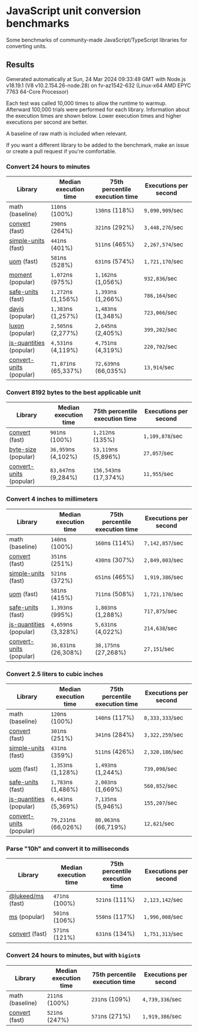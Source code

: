 # JavaScript unit conversion benchmarks

Some benchmarks of community-made JavaScript/TypeScript libraries for converting units.

## Results

<!-- beginblock(results) -->

Generated automatically at Sun, 24 Mar 2024 09:33:49 GMT with Node.js v18.19.1 (V8 v10.2.154.26-node.28) on fv-az1542-632 (Linux-x64 AMD EPYC 7763 64-Core Processor)

Each test was called 10,000 times to allow the runtime to warmup.
Afterward 100,000 trials were performed for each library.
Information about the execution times are shown below.
Lower execution times and higher executions per second are better.

A baseline of raw math is included when relevant.

If you want a different library to be added to the benchmark, make an issue or create a pull request if you're comfortable.

### Convert 24 hours to minutes

| Library                                                            | Median execution time | 75th percentile execution time | Executions per second |
| ------------------------------------------------------------------ | --------------------- | ------------------------------ | --------------------- |
| math (baseline)                                                    | `110`ns (100%)        | `130`ns (118%)                 | `9,090,909`/sec       |
| [convert](https://npmjs.com/package/convert) (fast)                | `290`ns (264%)        | `321`ns (292%)                 | `3,448,276`/sec       |
| [simple-units](https://npmjs.com/package/simple-units) (fast)      | `441`ns (401%)        | `511`ns (465%)                 | `2,267,574`/sec       |
| [uom](https://npmjs.com/package/uom) (fast)                        | `581`ns (528%)        | `631`ns (574%)                 | `1,721,170`/sec       |
| [moment](https://npmjs.com/package/moment) (popular)               | `1,072`ns (975%)      | `1,162`ns (1,056%)             | `932,836`/sec         |
| [safe-units](https://npmjs.com/package/safe-units) (fast)          | `1,272`ns (1,156%)    | `1,393`ns (1,266%)             | `786,164`/sec         |
| [dayjs](https://npmjs.com/package/dayjs) (popular)                 | `1,383`ns (1,257%)    | `1,483`ns (1,348%)             | `723,066`/sec         |
| [luxon](https://npmjs.com/package/luxon) (popular)                 | `2,505`ns (2,277%)    | `2,645`ns (2,405%)             | `399,202`/sec         |
| [js-quantities](https://npmjs.com/package/js-quantities) (popular) | `4,531`ns (4,119%)    | `4,751`ns (4,319%)             | `220,702`/sec         |
| [convert-units](https://npmjs.com/package/convert-units) (popular) | `71,871`ns (65,337%)  | `72,639`ns (66,035%)           | `13,914`/sec          |

### Convert 8192 bytes to the best applicable unit

| Library                                                            | Median execution time | 75th percentile execution time | Executions per second |
| ------------------------------------------------------------------ | --------------------- | ------------------------------ | --------------------- |
| [convert](https://npmjs.com/package/convert) (fast)                | `901`ns (100%)        | `1,212`ns (135%)               | `1,109,878`/sec       |
| [byte-size](https://npmjs.com/package/byte-size) (popular)         | `36,959`ns (4,102%)   | `53,119`ns (5,896%)            | `27,057`/sec          |
| [convert-units](https://npmjs.com/package/convert-units) (popular) | `83,647`ns (9,284%)   | `156,543`ns (17,374%)          | `11,955`/sec          |

### Convert 4 inches to millimeters

| Library                                                            | Median execution time | 75th percentile execution time | Executions per second |
| ------------------------------------------------------------------ | --------------------- | ------------------------------ | --------------------- |
| math (baseline)                                                    | `140`ns (100%)        | `160`ns (114%)                 | `7,142,857`/sec       |
| [convert](https://npmjs.com/package/convert) (fast)                | `351`ns (251%)        | `430`ns (307%)                 | `2,849,003`/sec       |
| [simple-units](https://npmjs.com/package/simple-units) (fast)      | `521`ns (372%)        | `651`ns (465%)                 | `1,919,386`/sec       |
| [uom](https://npmjs.com/package/uom) (fast)                        | `581`ns (415%)        | `711`ns (508%)                 | `1,721,170`/sec       |
| [safe-units](https://npmjs.com/package/safe-units) (fast)          | `1,393`ns (995%)      | `1,803`ns (1,288%)             | `717,875`/sec         |
| [js-quantities](https://npmjs.com/package/js-quantities) (popular) | `4,659`ns (3,328%)    | `5,631`ns (4,022%)             | `214,638`/sec         |
| [convert-units](https://npmjs.com/package/convert-units) (popular) | `36,831`ns (26,308%)  | `38,175`ns (27,268%)           | `27,151`/sec          |

### Convert 2.5 liters to cubic inches

| Library                                                            | Median execution time | 75th percentile execution time | Executions per second |
| ------------------------------------------------------------------ | --------------------- | ------------------------------ | --------------------- |
| math (baseline)                                                    | `120`ns (100%)        | `140`ns (117%)                 | `8,333,333`/sec       |
| [convert](https://npmjs.com/package/convert) (fast)                | `301`ns (251%)        | `341`ns (284%)                 | `3,322,259`/sec       |
| [simple-units](https://npmjs.com/package/simple-units) (fast)      | `431`ns (359%)        | `511`ns (426%)                 | `2,320,186`/sec       |
| [uom](https://npmjs.com/package/uom) (fast)                        | `1,353`ns (1,128%)    | `1,493`ns (1,244%)             | `739,098`/sec         |
| [safe-units](https://npmjs.com/package/safe-units) (fast)          | `1,783`ns (1,486%)    | `2,003`ns (1,669%)             | `560,852`/sec         |
| [js-quantities](https://npmjs.com/package/js-quantities) (popular) | `6,443`ns (5,369%)    | `7,135`ns (5,946%)             | `155,207`/sec         |
| [convert-units](https://npmjs.com/package/convert-units) (popular) | `79,231`ns (66,026%)  | `80,063`ns (66,719%)           | `12,621`/sec          |

### Parse "10h" and convert it to milliseconds

| Library                                                   | Median execution time | 75th percentile execution time | Executions per second |
| --------------------------------------------------------- | --------------------- | ------------------------------ | --------------------- |
| [@lukeed/ms](https://npmjs.com/package/@lukeed/ms) (fast) | `471`ns (100%)        | `521`ns (111%)                 | `2,123,142`/sec       |
| [ms](https://npmjs.com/package/ms) (popular)              | `501`ns (106%)        | `550`ns (117%)                 | `1,996,008`/sec       |
| [convert](https://npmjs.com/package/convert) (fast)       | `571`ns (121%)        | `631`ns (134%)                 | `1,751,313`/sec       |

### Convert 24 hours to minutes, but with `bigint`s

| Library                                             | Median execution time | 75th percentile execution time | Executions per second |
| --------------------------------------------------- | --------------------- | ------------------------------ | --------------------- |
| math (baseline)                                     | `211`ns (100%)        | `231`ns (109%)                 | `4,739,336`/sec       |
| [convert](https://npmjs.com/package/convert) (fast) | `521`ns (247%)        | `571`ns (271%)                 | `1,919,386`/sec       |

<!-- endblock(results) -->
